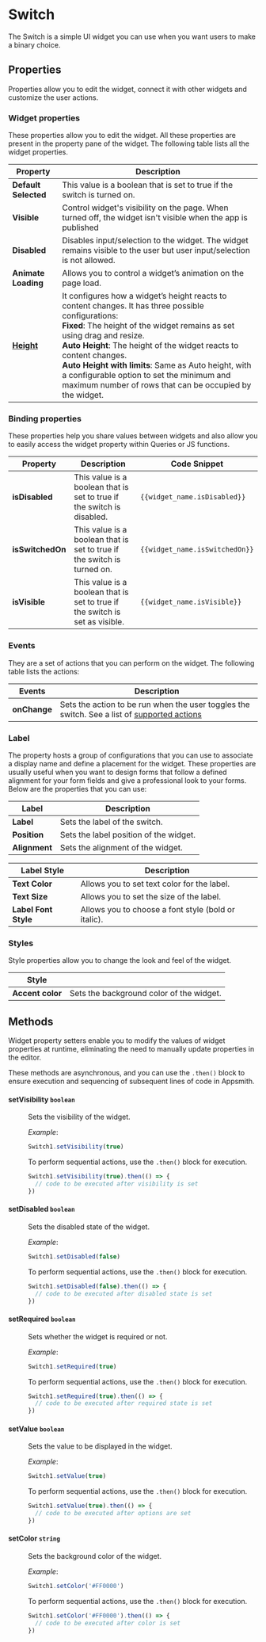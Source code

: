 # Switch

The Switch is a simple UI widget you can use when you want users to make a binary choice.


## Properties

Properties allow you to edit the widget, connect it with other widgets and customize the user actions.

### Widget properties

These properties allow you to edit the widget. All these properties are present in the property pane of the widget. The following table lists all the widget properties.

| Property             | Description                                                                                                                      |
| -------------------- | -------------------------------------------------------------------------------------------------------------------------------- |
| **Default Selected** | This value is a boolean that is set to true if the switch is turned on.                                                          |
| **Visible**          | Control widget's visibility on the page. When turned off, the widget isn't visible when the app is published              |
| **Disabled**         | Disables input/selection to the widget. The widget remains visible to the user but user input/selection is not allowed. |
| **Animate Loading**  | Allows you to control a widget’s animation on the page load.                                                                     |
| [**Height**](/reference/widgets/#height)        | It configures how a widget’s height reacts to content changes. It has three possible configurations:<br/>**Fixed**: The height of the widget remains as set using drag and resize.<br/>**Auto Height**: The height of the widget reacts to content changes.<br/>  **Auto Height with limits**: Same as Auto height, with a configurable option to set the minimum and maximum number of rows that can be occupied by the widget.                                      |

### Binding properties

These properties help you share values between widgets and also allow you to easily access the widget property within Queries or JS functions.

| Property         | Description                                                                  | Code Snippet                   |
| ---------------- | ---------------------------------------------------------------------------- | ------------------------------ |
| **isDisabled**   | This value is a boolean that is set to true if the switch is disabled.       | `{{widget_name.isDisabled}}`   |
| **isSwitchedOn** | This value is a boolean that is set to true if the switch is turned on.      | `{{widget_name.isSwitchedOn}}` |
| **isVisible**    | This value is a boolean that is set to true if the switch is set as visible. | `{{widget_name.isVisible}}`    |

### Events

They are a set of actions that you can perform on the widget. The following table lists the actions:

| Events       | Description                                                                                                                          |
| ------------ | ------------------------------------------------------------------------------------------------------------------------------------ |
| **onChange** | Sets the action to be run when the user toggles the switch. See a list of [supported actions](../appsmith-framework/widget-actions/) |

### Label

The property hosts a group of configurations that you can use to associate a display name and define a placement for the widget. These properties are usually useful when you want to design forms that follow a defined alignment for your form fields and give a professional look to your forms. Below are the properties that you can use:

| Label         | Description                            |
| ------------- | -------------------------------------- |
| **Label**     | Sets the label of the switch.          |
| **Position**  | Sets the label position of the widget. |
| **Alignment** | Sets the alignment of the widget.      |

| Label Style          | Description                                              |
| -------------------- | -------------------------------------------------------- |
| **Text Color**       | Allows you to set text color for the label.              |
| **Text Size**        | Allows you to set the size of the label.                 |
| **Label Font Style** | Allows you to choose a font style (bold or italic). |

### Styles

Style properties allow you to change the look and feel of the widget.

| Style            |                                          |
| ---------------- | ---------------------------------------- |
| **Accent color** | Sets the background color of the widget. |

## Methods

Widget property setters enable you to modify the values of widget properties at runtime, eliminating the need to manually update properties in the editor.

These methods are asynchronous, and you can use the `.then()` block to ensure execution and sequencing of subsequent lines of code in Appsmith.


#### setVisibility `boolean`

<dd>

Sets the visibility of the widget.

*Example*:

```js
Switch1.setVisibility(true)
```

To perform sequential actions, use the `.then()` block for execution.

```js
Switch1.setVisibility(true).then(() => {
  // code to be executed after visibility is set
})

```

</dd>


#### setDisabled `boolean`

<dd>

Sets the disabled state of the widget.

*Example*:

```js
Switch1.setDisabled(false)
```

To perform sequential actions, use the `.then()` block for execution.

```js
Switch1.setDisabled(false).then(() => {
  // code to be executed after disabled state is set
})
```

</dd>


#### setRequired `boolean`

<dd>

Sets whether the widget is required or not.

*Example*:

```js
Switch1.setRequired(true)
```

To perform sequential actions, use the `.then()` block for execution.

```js
Switch1.setRequired(true).then(() => {
  // code to be executed after required state is set
})
```

</dd>


#### setValue `boolean`

<dd>

Sets the value to be displayed in the widget.

*Example*:

```js
Switch1.setValue(true)
```

To perform sequential actions, use the `.then()` block for execution.

```js
Switch1.setValue(true).then(() => {
  // code to be executed after options are set
})
```

</dd>



#### setColor `string`

<dd>

Sets the background color of the widget.

*Example*:

```js
Switch1.setColor('#FF0000')
```

To perform sequential actions, use the `.then()` block for execution.

```js
Switch1.setColor('#FF0000').then(() => {
  // code to be executed after color is set
})
```

</dd>

